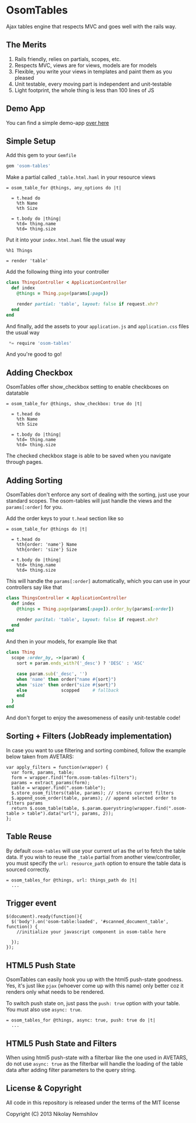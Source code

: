 # OsomTables

Ajax tables engine that respects MVC and goes well with the rails way.

## The Merits

1. Rails friendly, relies on partials, scopes, etc.
2. Respects MVC, views are for views, models are for models
3. Flexible, you write your views in templates and paint them as you pleased
4. Unit testable, every moving part is independent and unit-testable
5. Light footprint, the whole thing is less than 100 lines of JS

## Demo App

You can find a simple demo-app [over here](https://github.com/MadRabbit/osom-tables-app)

## Simple Setup

Add this gem to your `Gemfile`

```ruby
gem 'osom-tables'
```

Make a partial called `_table.html.haml` in your resource views

```haml
= osom_table_for @things, any_options do |t|

  = t.head do
    %th Name
    %th Size

  = t.body do |thing|
    %td= thing.name
    %td= thing.size
```

Put it into your `index.html.haml` file the usual way

```haml
%h1 Things

= render 'table'
```

Add the following thing into your controller

```ruby
class ThingsController < ApplicationController
  def index
    @things = Thing.page(params[:page])

    render partial: 'table', layout: false if request.xhr?
  end
end
```

And finally, add the assets to your `application.js` and `application.css` files the usual way

```js
 *= require 'osom-tables'
```

And you're good to go!

## Adding Checkbox

OsomTables offer show_checkbox setting to enable checkboxes on datatable

```haml
= osom_table_for @things, show_checkbox: true do |t|

  = t.head do
    %th Name
    %th Size

  = t.body do |thing|
    %td= thing.name
    %td= thing.size
```

The checked checkbox stage is able to be saved when you navigate through pages.

## Adding Sorting

OsomTables don't enforce any sort of dealing with the sorting, just use your standard scopes.
The osom-tables will just handle the views and the `params[:order]` for you.

Add the order keys to your `t.head` section like so

```haml
= osom_table_for @things do |t|

  = t.head do
    %th{order: 'name'} Name
    %th{order: 'size'} Size

  = t.body do |thing|
    %td= thing.name
    %td= thing.size
```

This will handle the `params[:order]` automatically, which you can use in your controllers say like that

```ruby
class ThingsController < ApplicationController
  def index
    @things = Thing.page(params[:page]).order_by(params[:order])

    render parital: 'table', layout: false if request.xhr?
  end
end
```

And then in your models, for example like that

```ruby
class Thing
  scope :order_by, ->(param) {
    sort = param.ends_with?('_desc') ? 'DESC' : 'ASC'

    case param.sub('_desc', '')
    when 'name' then order("name #{sort}")
    when 'size' then order("size #{sort}")
    else             scopped     # fallback
    end
  }
end
```

And don't forget to enjoy the awesomeness of easily unit-testable code!

## Sorting + Filters (JobReady implementation)

In case you want to use filtering and sorting combined, follow the example below taken from AVETARS:

```
var apply_filters = function(wrapper) {
  var form, params, table;
  form = wrapper.find("form.osom-tables-filters");
  params = extract_params(form);
  table = wrapper.find(".osom-table");
  $.store_osom_filters(table, params); // stores current filters
  $.append_osom_order(table, params); // append selected order to filters params
  return $.osom_table(table, $.param.querystring(wrapper.find(".osom-table > table").data("url"), params, 2));
};

```

## Table Reuse

By default `osom-tables` will use your current url as the url to fetch the table data. If you wish to reuse the `_table` partial from another view/controller, you must specify the `url: resource_path` option to ensure the table data is sourced correctly.

```haml
= osom_tables_for @things, url: things_path do |t|
  ...
```

## Trigger event

```
$(document).ready(function(){
  $('body').on('osom-table:loaded', '#scanned_document_table', function() {
    //initialize your javascript component in osom-table here

  });
});

```

## HTML5 Push State

OsomTables can easily hook you up with the html5 push-state goodness.
Yes, it's just like `pjax` (whoever come up with this name) only better
coz it renders only what needs to be rendered.

To switch push state on, just pass the `push: true` option with your table. You must also use `async: true`.

```haml
= osom_tables_for @things, async: true, push: true do |t|
  ...
```

## HTML5 Push State and Filters

When using html5 push-state with a filterbar like the one used in AVETARS, do not use `async: true` as the filterbar will handle the loading of the table data after adding filter parameters to the query string.

## License & Copyright

All code in this repository is released under the terms of the MIT license

Copyright (C) 2013 Nikolay Nemshilov



